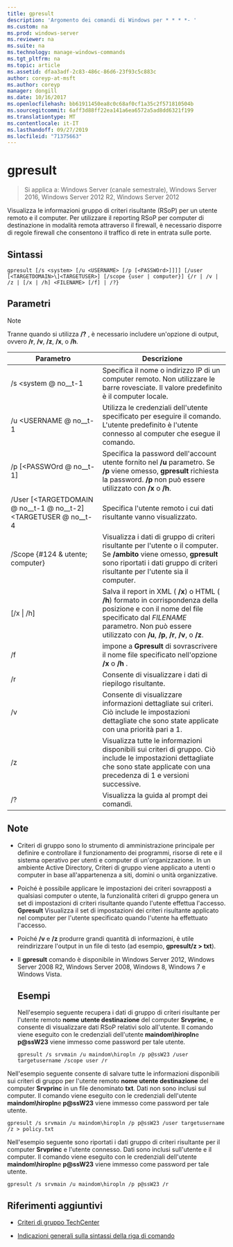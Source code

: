 ```yaml
---
title: gpresult
description: 'Argomento dei comandi di Windows per * * * *- '
ms.custom: na
ms.prod: windows-server
ms.reviewer: na
ms.suite: na
ms.technology: manage-windows-commands
ms.tgt_pltfrm: na
ms.topic: article
ms.assetid: dfaa3adf-2c83-486c-86d6-23f93c5c883c
author: coreyp-at-msft
ms.author: coreyp
manager: dongill
ms.date: 10/16/2017
ms.openlocfilehash: bb61911450ea8c0c68af0cf1a35c2f571810504b
ms.sourcegitcommit: 6aff3d88ff22ea141a6ea6572a5ad8dd6321f199
ms.translationtype: MT
ms.contentlocale: it-IT
ms.lasthandoff: 09/27/2019
ms.locfileid: "71375663"
---
```

# <a name="gpresult"></a>gpresult

>Si applica a: Windows Server (canale semestrale), Windows Server 2016, Windows Server 2012 R2, Windows Server 2012

Visualizza le informazioni gruppo di criteri risultante (RSoP) per un utente remoto e il computer.
Per utilizzare il reporting RSoP per computer di destinazione in modalità remota attraverso il firewall, è necessario disporre di regole firewall che consentono il traffico di rete in entrata sulle porte.

## <a name="syntax"></a>Sintassi

```
gpresult [/s <system> [/u <USERNAME> [/p [<PASSWOrd>]]]] [/user [<TARGETDOMAIN>\]<TARGETUSER>] [/scope {user | computer}] {/r | /v | /z | [/x | /h] <FILENAME> [/f] | /?}
```

## <a name="parameters"></a>Parametri

> [!NOTE]
> Tranne quando si utilizza **/?** , è necessario includere un'opzione di output, ovvero **/r**, **/v**, **/z**, **/x**, o **/h**.

|                Parametro                 |                                                                                                     Descrizione                                                                                                      |
|------------------------------------------|----------------------------------------------------------------------------------------------------------------------------------------------------------------------------------------------------------------------|
|              /s \<system @ no__t-1               |                                                  Specifica il nome o indirizzo IP di un computer remoto. Non utilizzare le barre rovesciate. Il valore predefinito è il computer locale.                                                   |
|             /u \<USERNAME @ no__t-1              |                                Utilizza le credenziali dell'utente specificato per eseguire il comando. L'utente predefinito è l'utente connesso al computer che esegue il comando.                                 |
|            /p [\<PASSWOrd @ no__t-1]             |            Specifica la password dell'account utente fornito nel **/u** parametro. Se **/p** viene omesso, **gpresult** richiesta la password. **/p** non può essere utilizzato con **/x** o **/h**.            |
| /User [\<TARGETDOMAIN @ no__t-1 @ no__t-2] \<TARGETUSER @ no__t-4 |                                                                            Specifica l'utente remoto i cui dati risultante vanno visualizzato.                                                                             |
|      /Scope {#124 & utente; computer}       |                                Visualizza i dati di gruppo di criteri risultante per l'utente o il computer. Se **/ambito** viene omesso, **gpresult** sono riportati i dati gruppo di criteri risultante per l'utente sia il computer.                                 |
|        [/x &#124; /h] <FILENAME>         | Salva il report in XML ( **/x**) o HTML ( **/h**) formato in corrispondenza della posizione e con il nome del file specificato dal *FILENAME* parametro. Non può essere utilizzato con **/u**, **/p**, **/r**, **/v**, o **/z**. |
|                    /f                    |                                                           impone a **Gpresult** di sovrascrivere il nome file specificato nell'opzione **/x** o **/h** .                                                           |
|                    /r                    |                                                                                             Consente di visualizzare i dati di riepilogo risultante.                                                                                              |
|                    /v                    |                                                    Consente di visualizzare informazioni dettagliate sui criteri. Ciò include le impostazioni dettagliate che sono state applicate con una priorità pari a 1.                                                    |
|                    /z                    |                                     Visualizza tutte le informazioni disponibili sui criteri di gruppo. Ciò include le impostazioni dettagliate che sono state applicate con una precedenza di 1 e versioni successive.                                      |
|                    /?                    |                                                                                         Visualizza la guida al prompt dei comandi.                                                                                         |

## <a name="remarks"></a>Note
- Criteri di gruppo sono lo strumento di amministrazione principale per definire e controllare il funzionamento dei programmi, risorse di rete e il sistema operativo per utenti e computer di un'organizzazione. In un ambiente Active Directory, Criteri di gruppo viene applicato a utenti o computer in base all'appartenenza a siti, domini o unità organizzative.
- Poiché è possibile applicare le impostazioni dei criteri sovrapposti a qualsiasi computer o utente, la funzionalità criteri di gruppo genera un set di impostazioni di criteri risultante quando l'utente effettua l'accesso. **Gpresult** Visualizza il set di impostazioni dei criteri risultante applicato nel computer per l'utente specificato quando l'utente ha effettuato l'accesso.
- Poiché **/v** e **/z** produrre grandi quantità di informazioni, è utile reindirizzare l'output in un file di testo (ad esempio, **gpresult/z > txt**).
- Il **gpresult** comando è disponibile in Windows Server 2012, Windows Server 2008 R2, Windows Server 2008, Windows 8, Windows 7 e Windows Vista.
  ## <a name="examples"></a>Esempi
  Nell'esempio seguente recupera i dati di gruppo di criteri risultante per l'utente remoto **nome utente destinazione** del computer **Srvprinc**, e consente di visualizzare dati RSoP relativi solo all'utente. Il comando viene eseguito con le credenziali dell'utente **maindom\hiropln**e <strong>p@ssW23</strong> viene immesso come password per tale utente.

  ```
  gpresult /s srvmain /u maindom\hiropln /p p@ssW23 /user targetusername /scope user /r
  ```
  
Nell'esempio seguente consente di salvare tutte le informazioni disponibili sui criteri di gruppo per l'utente remoto **nome utente destinazione** del computer **Srvprinc** in un file denominato **txt**. Dati non sono inclusi sul computer. Il comando viene eseguito con le credenziali dell'utente **maindom\hiropln**e <strong>p@ssW23</strong> viene immesso come password per tale utente.

  ```
  gpresult /s srvmain /u maindom\hiropln /p p@ssW23 /user targetusername /z > policy.txt
  ```
  
Nell'esempio seguente sono riportati i dati gruppo di criteri risultante per il computer **Srvprinc** e l'utente connesso. Dati sono inclusi sull'utente e il computer. Il comando viene eseguito con le credenziali dell'utente **maindom\hiropln**e <strong>p@ssW23</strong> viene immesso come password per tale utente.

  ```
  gpresult /s srvmain /u maindom\hiropln /p p@ssW23 /r
  ```
  
## <a name="additional-references"></a>Riferimenti aggiuntivi
- [Criteri di gruppo TechCenter](https://go.microsoft.com/fwlink/?LinkID=145531)

- [Indicazioni generali sulla sintassi della riga di comando](command-line-syntax-key.md)
